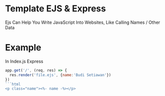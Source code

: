 # Template EJS & Express

Ejs Can Help You Write JavaScript Into Websites, Like Calling Names / Other Data

# Example
In Index.js Express
```javascript
app.get('/', (req, res) => {
  res.render('file.ejs', {name:'Budi Setiawan'})
})
```html
<p class="name"><%- name -%></p>
```

